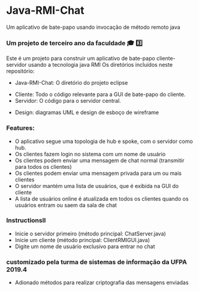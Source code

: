 # Java-RMI-Chat
Um aplicativo de bate-papo usando invocação de método remoto java

### Um projeto de terceiro ano da faculdade :mortar_board: :three:

Este é um projeto para construir um aplicativo de bate-papo cliente-servidor usando a tecnologia java RMI
Os diretórios incluídos neste repositório:
* Java-RMI-Chat: O diretório do projeto eclipse
- Cliente: Todo o código relevante para a GUI de bate-papo do cliente.
- Servidor: O código para o servidor central.
* Design: diagramas UML e design de esboço de wireframe

### Features:  
- O aplicativo segue uma topologia de hub e spoke, com o servidor como hub.
- Os clientes fazem login no sistema com um nome de usuário
- Os clientes podem enviar uma mensagem de chat normal (transmitir para todos os clientes)
- Os clientes podem enviar uma mensagem privada para um ou mais clientes
- O servidor mantém uma lista de usuários, que é exibida na GUI do cliente
- A lista de usuários online é atualizada em todos os clientes quando os usuários entram ou saem da sala de chat

### Instructionsll
- Inicie o servidor primeiro (método principal: ChatServer.java)
- Inicie um cliente (método principal: ClientRMIGUI.java)
- Digite um nome de usuário exclusivo para entrar no chat

### customizado pela turma de sistemas de informação da UFPA 2019.4
- Adionado métodos para realizar criptografia das mensagens enviadas



